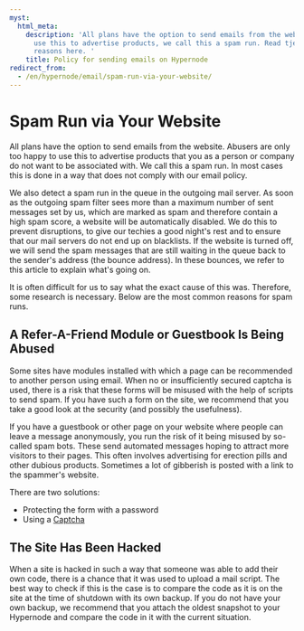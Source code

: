 ```yaml
---
myst:
  html_meta:
    description: 'All plans have the option to send emails from the website. Abusers
      use this to advertise products, we call this a spam run. Read tje most common
      reasons here. '
    title: Policy for sending emails on Hypernode
redirect_from:
  - /en/hypernode/email/spam-run-via-your-website/
---
```


<!-- source: https://support.hypernode.com/en/hypernode/email/spam-run-via-your-website/ -->

# Spam Run via Your Website

All plans have the option to send emails from the website. Abusers are only too happy to use this to advertise products that you as a person or company do not want to be associated with. We call this a spam run. In most cases this is done in a way that does not comply with our email policy.

We also detect a spam run in the queue in the outgoing mail server. As soon as the outgoing spam filter sees more than a maximum number of sent messages set by us, which are marked as spam and therefore contain a high spam score, a website will be automatically disabled. We do this to prevent disruptions, to give our techies a good night's rest and to ensure that our mail servers do not end up on blacklists. If the website is turned off, we will send the spam messages that are still waiting in the queue back to the sender's address (the bounce address). In these bounces, we refer to this article to explain what's going on.

It is often difficult for us to say what the exact cause of this was. Therefore, some research is necessary. Below are the most common reasons for spam runs.

## A Refer-A-Friend Module or Guestbook Is Being Abused

Some sites have modules installed with which a page can be recommended to another person using email. When no or insufficiently secured captcha is used, there is a risk that these forms will be misused with the help of scripts to send spam. If you have such a form on the site, we recommend that you take a good look at the security (and possibly the usefulness).

If you have a guestbook or other page on your website where people can leave a message anonymously, you run the risk of it being misused by so-called spam bots. These send automated messages hoping to attract more visitors to their pages. This often involves advertising for erection pills and other dubious products. Sometimes a lot of gibberish is posted with a link to the spammer's website.

There are two solutions:

- Protecting the form with a password
- Using a [Captcha](http://nl.wikipedia.org/wiki/Captcha)

## The Site Has Been Hacked

When a site is hacked in such a way that someone was able to add their own code, there is a chance that it was used to upload a mail script. The best way to check if this is the case is to compare the code as it is on the site at the time of shutdown with its own backup. If you do not have your own backup, we recommend that you attach the oldest snapshot to your Hypernode and compare the code in it with the current situation.

